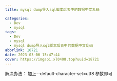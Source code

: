 ```yaml
---
title: mysql dump导入sql脚本后表中的数据中文乱码

categories:
  - Dev
  - mysql
tags:
  - Dev
  - mysql
  - mysql dump导入sql脚本后表中的数据中文乱码
abbrlink: 18721
date: 2023-03-06 15:47:44
cover: https://imgapi.xl0408.top?uuid=18721
---
```


解决办法：
加上--default-character-set=utf8 参数即可